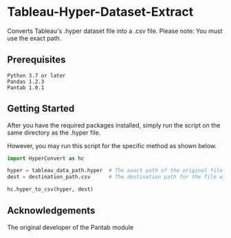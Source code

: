 # Tableau-Hyper-Dataset-Extract

Converts Tableau's .hyper dataset file into a .csv file.
Please note: You must use the exact path.

## Prerequisites
```
Python 3.7 or later
Pandas 1.2.3
Pantab 1.0.1
```

## Getting Started

After you have the required packages installed, simply run the script on the same directory as the .hyper file.

However, you may run this script for the specific method as shown below.

```python
import HyperConvert as hc

hyper = tableau_data_path.hyper  # The exact path of the original file with the .hyper extension
dest = destination_path.csv      # The destination path for the file with the .csv extension

hc.hyper_to_csv(hyper, dest)
```

## Acknowledgements
The original developer of the Pantab module
